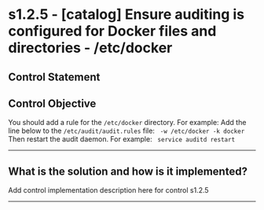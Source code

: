 # s1.2.5 - \[catalog\] Ensure auditing is configured for Docker files and directories - /etc/docker

## Control Statement

## Control Objective

You should add a rule for the `/etc/docker` directory.    For example:    Add the line below to the `/etc/audit/audit.rules` file:  ```  -w /etc/docker -k docker   ```  Then restart the audit daemon. For example:  ```  service auditd restart  ```

______________________________________________________________________

## What is the solution and how is it implemented?

Add control implementation description here for control s1.2.5

______________________________________________________________________
